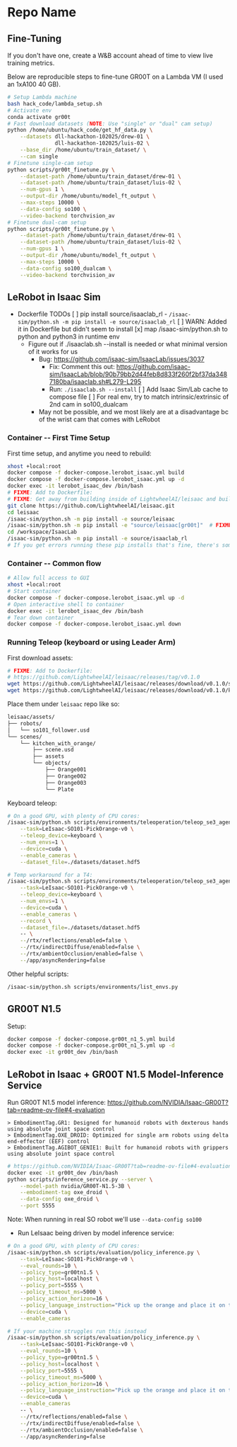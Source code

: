 # Repo Name

## Fine-Tuning
If you don't have one, create a W&B account ahead of time to view live training metrics.  

Below are reproducible steps to fine-tune GR00T on a Lambda VM (I used an 1xA100 40 GB).

```bash
# Setup Lambda machine
bash hack_code/lambda_setup.sh
# Activate env
conda activate gr00t
# Fast download datasets (NOTE: Use "single" or "dual" cam setup)
python /home/ubuntu/hack_code/get_hf_data.py \
    --datasets dll-hackathon-102025/drew-01 \
               dll-hackathon-102025/luis-02 \
    --base_dir /home/ubuntu/train_dataset/ \
    --cam single
# Finetune single-cam setup
python scripts/gr00t_finetune.py \
    --dataset-path /home/ubuntu/train_dataset/drew-01 \
    --dataset-path /home/ubuntu/train_dataset/luis-02 \
    --num-gpus 1 \
    --output-dir /home/ubuntu/model_ft_output \
    --max-steps 10000 \
    --data-config so100 \
    --video-backend torchvision_av
# Finetune dual-cam setup
python scripts/gr00t_finetune.py \
    --dataset-path /home/ubuntu/train_dataset/drew-01 \
    --dataset-path /home/ubuntu/train_dataset/luis-02 \
    --num-gpus 1 \
    --output-dir /home/ubuntu/model_ft_output \
    --max-steps 10000 \
    --data-config so100_dualcam \
    --video-backend torchvision_av
```

## LeRobot in Isaac Sim
- Dockerfile TODOs
    [ ] pip install source/isaaclab_rl
        - `/isaac-sim/python.sh -m pip install -e source/isaaclab_rl`
        [ ] WARN: Added it in Dockerfile but didn't seem to install
    [x] map /isaac-sim/python.sh to python and python3 in runtime env
    - Figure out if ./isaaclab.sh --install is needed or what minimal version of it works for us
        - Bug: https://github.com/isaac-sim/IsaacLab/issues/3037
            - Fix: Comment this out: https://github.com/isaac-sim/IsaacLab/blob/90b79bb2d44feb8d833f260f2bf37da3487180ba/isaaclab.sh#L279-L295
            - Run: `./isaaclab.sh --install`
    [ ] Add Isaac Sim/Lab cache to compose file
    [ ] For real env, try to match intrinsic/extrinsic of 2nd cam in so100_dualcam
        - May not be possible, and we most likely are at a disadvantage bc of the wrist cam that comes with LeRobot

### Container -- First Time Setup
First time setup, and anytime you need to rebuild:
```bash
xhost +local:root
docker compose -f docker-compose.lerobot_isaac.yml build
docker compose -f docker-compose.lerobot_isaac.yml up -d
docker exec -it lerobot_isaac_dev /bin/bash
# FIXME: Add to Dockerfile:
# FIXME: Get away from building inside of LightwheelAI/leisaac and build in our own src/ dir
git clone https://github.com/LightwheelAI/leisaac.git
cd leisaac
/isaac-sim/python.sh -m pip install -e source/leisaac
/isaac-sim/python.sh -m pip install -e "source/leisaac[gr00t]"  # FIXME: Add to Dockerfile
cd /workspace/IsaacLab
/isaac-sim/python.sh -m pip install -e source/isaaclab_rl
# If you get errors running these pip installs that's fine, there's some bug there
```

### Container -- Common flow
```bash
# Allow full access to GUI
xhost +local:root
# Start container
docker compose -f docker-compose.lerobot_isaac.yml up -d
# Open interactive shell to container
docker exec -it lerobot_isaac_dev /bin/bash
# Tear down container
docker compose -f docker-compose.lerobot_isaac.yml down
```

### Running Teleop (keyboard or using Leader Arm)
First download assets:
```bash
# FIXME: Add to Dockerfile:
# https://github.com/LightwheelAI/leisaac/releases/tag/v0.1.0
wget https://github.com/LightwheelAI/leisaac/releases/download/v0.1.0/so101_follower.usd
wget https://github.com/LightwheelAI/leisaac/releases/download/v0.1.0/kitchen_with_orange.zip
```
Place them under `leisaac` repo like so:
```bash
leisaac/assets/
├── robots/
│   └── so101_follower.usd
└── scenes/
    └── kitchen_with_orange/
        ├── scene.usd
        ├── assets
        └── objects/
            ├── Orange001
            ├── Orange002
            ├── Orange003
            └── Plate
```

Keyboard teleop:
```bash
# On a good GPU, with plenty of CPU cores:
/isaac-sim/python.sh scripts/environments/teleoperation/teleop_se3_agent.py \
    --task=LeIsaac-SO101-PickOrange-v0 \
    --teleop_device=keyboard \
    --num_envs=1 \
    --device=cuda \
    --enable_cameras \
    --dataset_file=./datasets/dataset.hdf5

# Temp workaround for a T4:
/isaac-sim/python.sh scripts/environments/teleoperation/teleop_se3_agent.py \
    --task=LeIsaac-SO101-PickOrange-v0 \
    --teleop_device=keyboard \
    --num_envs=1 \
    --device=cuda \
    --enable_cameras \
    --record \
    --dataset_file=./datasets/dataset.hdf5
    -- \
    --/rtx/reflections/enabled=false \
    --/rtx/indirectDiffuse/enabled=false \
    --/rtx/ambientOcclusion/enabled=false \
    --/app/asyncRendering=false
```

Other helpful scripts:
```bash
/isaac-sim/python.sh scripts/environments/list_envs.py
```

## GR00T N1.5
Setup:
```bash
docker compose -f docker-compose.gr00t_n1_5.yml build
docker compose -f docker-compose.gr00t_n1_5.yml up -d
docker exec -it gr00t_dev /bin/bash
```

## LeRobot in Isaac + GR00T N1.5 Model-Inference Service
Run GR00T N1.5 model inference:
https://github.com/NVIDIA/Isaac-GR00T?tab=readme-ov-file#4-evaluation
```text
> EmbodimentTag.GR1: Designed for humanoid robots with dexterous hands using absolute joint space control
> EmbodimentTag.OXE_DROID: Optimized for single arm robots using delta end-effector (EEF) control
> EmbodimentTag.AGIBOT_GENIE1: Built for humanoid robots with grippers using absolute joint space control
```
```bash
# https://github.com/NVIDIA/Isaac-GR00T?tab=readme-ov-file#4-evaluation
docker exec -it gr00t_dev /bin/bash
python scripts/inference_service.py --server \
    --model-path nvidia/GR00T-N1.5-3B \
    --embodiment-tag oxe_droid \
    --data-config oxe_droid \
    --port 5555
```
Note: When running in real SO robot we'll use `--data-config so100`

- Run LeIsaac being driven by model inference service:
```bash
# On a good GPU, with plenty of CPU cores:
/isaac-sim/python.sh scripts/evaluation/policy_inference.py \
    --task=LeIsaac-SO101-PickOrange-v0 \
    --eval_rounds=10 \
    --policy_type=gr00tn1.5 \
    --policy_host=localhost \
    --policy_port=5555 \
    --policy_timeout_ms=5000 \
    --policy_action_horizon=16 \
    --policy_language_instruction="Pick up the orange and place it on the plate" \
    --device=cuda \
    --enable_cameras

# If your machine struggles run this instead
/isaac-sim/python.sh scripts/evaluation/policy_inference.py \
    --task=LeIsaac-SO101-PickOrange-v0 \
    --eval_rounds=10 \
    --policy_type=gr00tn1.5 \
    --policy_host=localhost \
    --policy_port=5555 \
    --policy_timeout_ms=5000 \
    --policy_action_horizon=16 \
    --policy_language_instruction="Pick up the orange and place it on the plate" \
    --device=cuda \
    --enable_cameras
    -- \
    --/rtx/reflections/enabled=false \
    --/rtx/indirectDiffuse/enabled=false \
    --/rtx/ambientOcclusion/enabled=false \
    --/app/asyncRendering=false
```
